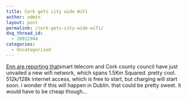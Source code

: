 ```yaml
---
title: Cork gets city wide WiFi
author: admin
layout: post
permalink: /cork-gets-city-wide-wifi/
dsq_thread_id:
  - 26012944
categories:
  - Uncategorized
---
```

[Enn are reporting that][1]smart telecom and Cork county council have just unvailed a new wifi network, which spans 1.5Km Squared. pretty cool. 512k/128k internet access, which is free to start, but charging will start soon. i wonder if this will happen in Dublin. that could be pretty sweet. it would have to be cheap though&#8230;

 [1]: http://www.enn.ie/frontpage/news-9595683.html